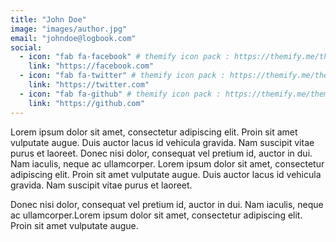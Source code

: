 ```yaml
---
title: "John Doe"
image: "images/author.jpg"
email: "johndoe@logbook.com"
social:
  - icon: "fab fa-facebook" # themify icon pack : https://themify.me/themify-icons
    link: "https://facebook.com"
  - icon: "fab fa-twitter" # themify icon pack : https://themify.me/themify-icons
    link: "https://twitter.com"
  - icon: "fab fa-github" # themify icon pack : https://themify.me/themify-icons
    link: "https://github.com"
---
```


Lorem ipsum dolor sit amet, consectetur adipiscing elit. Proin sit amet vulputate augue. Duis auctor lacus id vehicula gravida. Nam suscipit vitae purus et laoreet. Donec nisi dolor, consequat vel pretium id, auctor in dui. Nam iaculis, neque ac ullamcorper. Lorem ipsum dolor sit amet, consectetur adipiscing elit. Proin sit amet vulputate augue. Duis auctor lacus id vehicula gravida. Nam suscipit vitae purus et laoreet.

Donec nisi dolor, consequat vel pretium id, auctor in dui. Nam iaculis, neque ac ullamcorper.Lorem ipsum dolor sit amet, consectetur adipiscing elit. Proin sit amet vulputate augue.
